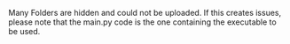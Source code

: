 Many Folders are hidden and could not be uploaded. If this creates issues, please note that the main.py code is the one containing the executable to be used. 
